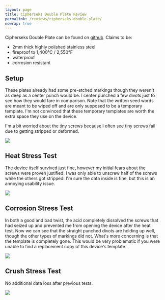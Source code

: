 ```yaml
---
layout: page
title: Cipherseks Double Plate Review
permalink: /reviews/cipherseks-double-plate/
nowrap: true
---
```

Cipherseks Double Plate can be found on <a href="https://github.com/CipherSechs/12-Word-Plate">github</a>. Claims to be:
<ul>
	<li>2mm thick highly polished stainless steel</li>
	<li>fireproof to 1,400°C / 2,550°F</li>
	<li>waterproof</li>
	<li>corrosion resistant</li>
</ul>

## Setup

These plates already had some pre-etched markings though they weren't as deep as a center punch would be. I center punched a few divots just to see how they would fare in comparison. Note that the written seed words are meant to be wiped off and are only supposed to be a temporary template. I'm not convinced that these temporary templates are worth the extra space they use on the device.

I'm a bit worried about the tiny screws because I often see tiny screws fail due to getting stripped or deformed.

<img src="../../img/devices/cipherseks_double_plate_new.jpeg" />

## Heat Stress Test

The device itself survived just fine, however my initial fears about the screws were proven justified. I was only able to unscrew half of the screws while the others got stripped. I'm sure the data inside is fine, but this is an annoying usability issue.

<img src="../../img/devices/cipherseks_double_plate_heat.jpeg" />

## Corrosion Stress Test

In both a good and bad twist, the acid completely dissolved the screws that had seized up and prevented me from opening the device after the heat test. Now we can see that the straight punched divots are holding up well, though the other types of markings did not. What's more concerning is that the template is completely gone. This would be very problematic if you were unable to find a replacement copy of this device's template.

<img src="../../img/devices/cipherseks_double_plate_acid.jpeg" />

## Crush Stress Test

No additional data loss after previous tests.

<img src="../../img/devices/cipherseks_double_plate_crush.jpeg" />
